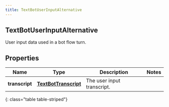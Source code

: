 ```yaml
---
title: TextBotUserInputAlternative
---
```

## TextBotUserInputAlternative
User input data used in a bot flow turn.

## Properties

|Name | Type | Description | Notes|
|------------ | ------------- | ------------- | -------------|
| **transcript** | [**TextBotTranscript**](TextBotTranscript.html) | The user input transcript. | |
{: class="table table-striped"}


